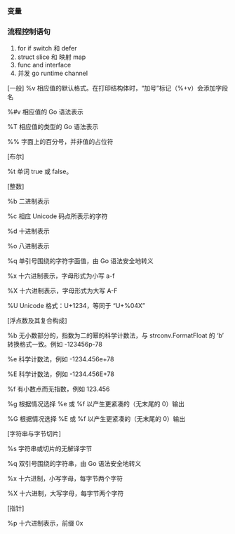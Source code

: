 
### 变量

### 流程控制语句
1. for if switch 和 defer
2. struct slice 和 映射 map
4. func and interface
5. 并发 go runtime channel


[一般]
%v 相应值的默认格式。在打印结构体时，“加号”标记（%+v）会添加字段名

%#v 相应值的 Go 语法表示

%T 相应值的类型的 Go 语法表示

%% 字面上的百分号，并非值的占位符

[布尔]

%t 单词 true 或 false。

[整数]

%b 二进制表示

%c 相应 Unicode 码点所表示的字符

%d 十进制表示

%o 八进制表示

%q 单引号围绕的字符字面值，由 Go 语法安全地转义

%x 十六进制表示，字母形式为小写 a-f

%X 十六进制表示，字母形式为大写 A-F

%U Unicode 格式：U+1234，等同于 “U+%04X”

[浮点数及其复合构成]

%b 无小数部分的，指数为二的幂的科学计数法，与 strconv.FormatFloat 的 ‘b’ 转换格式一致。例如 -123456p-78

%e 科学计数法，例如 -1234.456e+78

%E 科学计数法，例如 -1234.456E+78

%f 有小数点而无指数，例如 123.456

%g 根据情况选择 %e 或 %f 以产生更紧凑的（无末尾的 0）输出

%G 根据情况选择 %E 或 %f 以产生更紧凑的（无末尾的 0）输出

[字符串与字节切片]

%s 字符串或切片的无解译字节

%q 双引号围绕的字符串，由 Go 语法安全地转义

%x 十六进制，小写字母，每字节两个字符

%X 十六进制，大写字母，每字节两个字符

[指针]

%p 十六进制表示，前缀 0x